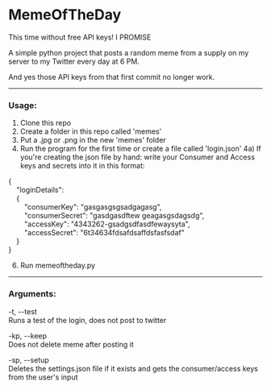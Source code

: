 # MemeOfTheDay
This time without free API keys! I PROMISE

A simple python project that posts a random meme from a supply on my server to my Twitter every day at 6 PM.

And yes those API keys from that first commit no longer work.

***

### Usage:

1) Clone this repo
2) Create a folder in this repo called 'memes'
3) Put a .jpg or .png in the new 'memes' folder
4) Run the program for the first time or create a file called 'login.json'
4a) If you're creating the json file by hand: write your Consumer and Access keys and secrets into it in this format:

{  
&nbsp;&nbsp;&nbsp;&nbsp;"loginDetails":  
&nbsp;&nbsp;&nbsp;&nbsp;{  
&nbsp;&nbsp;&nbsp;&nbsp;&nbsp;&nbsp;&nbsp;&nbsp;"consumerKey": "gasgasgsgsadgagasg",  
&nbsp;&nbsp;&nbsp;&nbsp;&nbsp;&nbsp;&nbsp;&nbsp;"consumerSecret": "gasdgasdftew geagasgsdagsdg",  
&nbsp;&nbsp;&nbsp;&nbsp;&nbsp;&nbsp;&nbsp;&nbsp;"accessKey": "4343262-gsadgsdfasdfewaysyta",  
&nbsp;&nbsp;&nbsp;&nbsp;&nbsp;&nbsp;&nbsp;&nbsp;"accessSecret": "6t34634fdsafdsaffdsfasfsdaf"  
&nbsp;&nbsp;&nbsp;&nbsp;}  
}  

6) Run memeoftheday.py

***

### Arguments:

-t, --test  
Runs a test of the login, does not post to twitter

-kp, --keep  
Does not delete meme after posting it

-sp, --setup  
Deletes the settings.json file if it exists and gets the consumer/access keys from the user's input
